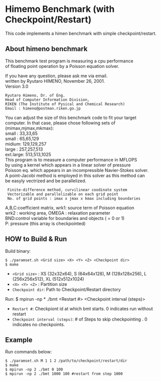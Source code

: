 
Himemo Benchmark (with Checkpoint/Restart)
==========================

This code implements a himen benchmark with simple checkpoint/restart.

About himeno benchmark
------------------
This benchmark test program is measuring a cpu performance  
of floating point operation by a Poisson equation solver.  
  
If you have any question, please ask me via email.  
written by Ryutaro HIMENO, November 26, 2001.  
Version 3.0  

    Ryutaro Himeno, Dr. of Eng.
    Head of Computer Information Division,
    RIKEN (The Institute of Pysical and Chemical Research)
    Email : himeno@postman.riken.go.jp

You can adjust the size of this benchmark code to fit your target  
computer. In that case, please chose following sets of  
 (mimax,mjmax,mkmax):  
small : 33,33,65  
small : 65,65,129  
midium: 129,129,257  
large : 257,257,513  
ext.large: 513,513,1025  
This program is to measure a computer performance in MFLOPS  
by using a kernel which appears in a linear solver of pressure  
Poisson eq. which appears in an incompressible Navier-Stokes solver.  
A point-Jacobi method is employed in this solver as this method can   
be easyly vectrized and be parallelized.  

     Finite-difference method, curvilinear coodinate system
     Vectorizable and parallelizable on each grid point
     No. of grid points : imax x jmax x kmax including boundaries

A,B,C:coefficient matrix, wrk1: source term of Poisson equation  
wrk2 : working area, OMEGA : relaxation parameter  
BND:control variable for boundaries and objects ( = 0 or 1)  
P: pressure (this array is checkpointed)  

HOW to Build & Run
------------
Build binary:

    $ ./paramset.sh <Grid size> <X> <Y> <Z> <Checkpoint dir>
    $ make

* `<Grid size>`           : XS (32x32x64), S  (64x64x128), M  (128x128x256), L  (256x256x512), XL (512x512x1024)
* `<X> <Y> <Z>`           : Partition size
* `Checkpoint dir`: Path to Checkpoint/Restart directory

Run:
    $  mpirun -np * ./bmt <Restart #> <Checkpoint interval (steps)>
* `Restart #`:  Checkpiont id at which bmt starts. 0 indicates run without restart
* `Checkpoint interval (steps)`: # of Steps to skip checkpointing . 0 indicates no checkpoints.

Example
-------------
Run commands below:  
  
    $ ./paramset.sh M 1 1 2 /path/to/checkpoint/restart/dir
    $ make
    $ mpirun -np 2 ./bmt 0 100 
    $ mpirun -np 2 ./bmt 1000 100 #restart from step 1000
